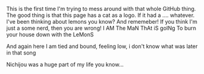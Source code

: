 This is the first time I'm trying to mess around with that whole GitHub thing. 
The good thing is that this page has a cat as a logo. If it had a .... whatever.
I've been thinking about lemons you know? 
And rememeber! If you think I'm just a some nerd, then you are wrong!
I AM The MaN ThAt iS goINg To burn your house down with the LeMonS

And again here I am tied and bound, feeling low, i don't know what was later in that song

Nichijou was a huge part of my life you know...
